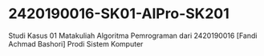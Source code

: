 # 2420190016-SK01-AlPro-SK201
Studi Kasus 01 Matakuliah Algoritma Pemrograman dari 2420190016 [Fandi Achmad Bashori] Prodi Sistem Komputer
